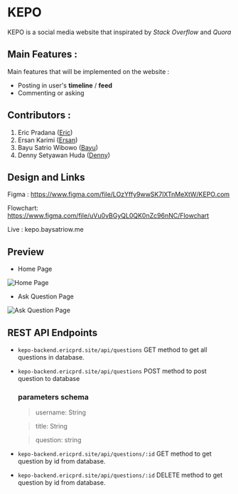 # KEPO

KEPO is a social media website that inspirated by _Stack Overflow_ and _Quora_

## Main Features :

Main features that will be implemented on the website :

- Posting in user's **timeline** / **feed**
- Commenting or asking

## Contributors :

1. Eric Pradana ([Eric](https://github.com/ericprd))
2. Ersan Karimi ([Ersan](https://github.com/ersankarimi))
3. Bayu Satrio Wibowo ([Bayu](https://github.com/baysatriow))
4. Denny Setyawan Huda ([Denny](https://github.com/dennyshuda))

## Design and Links

Figma : https://www.figma.com/file/LOzYffy9wwSK7lXTnMeXtW/KEPO.com

Flowchart: https://www.figma.com/file/uVu0vBGyQL0QK0nZc96nNC/Flowchart

Live : kepo.baysatriow.me

## Preview

- Home Page

![Home Page](/assets/screenshoots/home.png)

- Ask Question Page

![Ask Question Page](/assets/screenshoots/ask-question.png)

## REST API Endpoints

- `kepo-backend.ericprd.site/api/questions` GET method to get all questions in database.
- `kepo-backend.ericprd.site/api/questions` POST method to post question to database

  ### parameters schema

  > username: String

  > title: String

  > question: string

- `kepo-backend.ericprd.site/api/questions/:id` GET method to get question by id from database.
- `kepo-backend.ericprd.site/api/questions/:id` DELETE method to get question by id from database.
